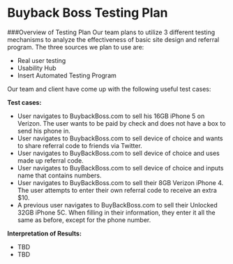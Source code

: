 # Buyback Boss Testing Plan

###Overview of Testing Plan
Our team plans to utilize 3 different testing mechanisms to analyze the effectiveness of basic site design and referral program.  The three sources we plan to use are:
   * Real user testing 
   * Usability Hub
   * Insert Automated Testing Program
 
Our team and client have come up with the following useful test cases: 

**Test cases:**
  * User navigates to BuybackBoss.com to sell his 16GB iPhone 5 on Verizon. The user wants to be paid by check and does not have a box to send his phone in.
  * User navigates to BuybackBoss.com to sell device of choice and wants to share referral code to friends via Twitter.
  * User navigates to BuyBackBoss.com to sell device of choice and uses made up referral code.
  * User navigates to BuyBackBoss.com to sell device of choice and inputs name that contains numbers.
  * User navigates to BuyBackBoss.com to sell their 8GB Verizon iPhone 4. The user attempts to enter their own referral code to receive an extra $10.
  * A previous user navigates to BuyBackBoss.com to sell their Unlocked 32GB iPhone 5C. When filling in their information, they enter it all the same as before, except for the phone number.
  

**Interpretation of Results:**
  * TBD
  * TBD
